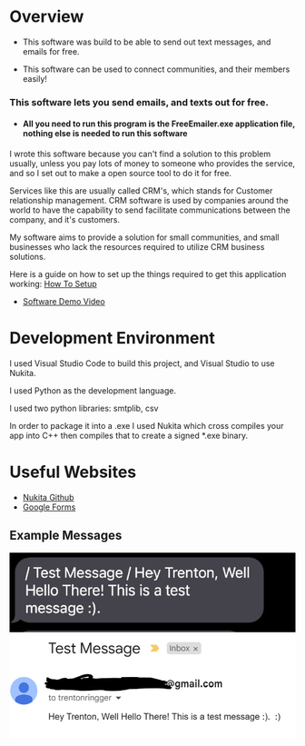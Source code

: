 # Overview
* This software was build to be able to send out text messages, and emails for free.


* This software can be used to connect communities, and their members easily! 
### This software lets you send emails, and texts out for free.
* ####  All you need to run this program is the FreeEmailer.exe application file, nothing else is needed to run this software



I wrote this software because you can't find a solution to this problem usually, unless you pay lots of money to someone who provides the service,
and so I set out to make a open source tool to do it for free.

Services like this are usually called CRM's, which stands for Customer relationship management.
CRM software is used by companies around the world to have the capability to send facilitate communications between the company, and it's customers.


My software aims to provide a solution for small communities, and small businesses who lack the resources required to utilize CRM business solutions. 
 

Here is a guide on how to set up the things required to get this application working: [How To Setup](HowToSetUp.md)

* [Software Demo Video](https://youtu.be/bLHm1sH-2ds)

# Development Environment

I used Visual Studio Code to build this project, and Visual Studio to use Nukita.

I used Python as the development language.

I used two python libraries: smtplib, csv

In order to package it into a .exe I used Nukita which cross compiles your app into C++ then compiles that to create a signed *.exe binary.

# Useful Websites

- [Nukita Github](https://github.com/Nuitka/Nuitka)
- [Google Forms](https://docs.google.com/forms)

## Example Messages
![Image should be here](example01.png)
![Image should be here](example02.png)
